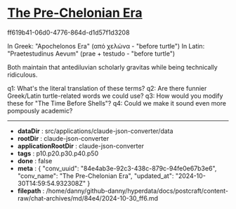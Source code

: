 # [The Pre-Chelonian Era](https://claude.ai/chat/84e4ab3e-92c3-438c-879c-94fe0e67b3e6)

ff619b41-06d0-4776-864d-d1d57f1d3208

 In Greek: "Apochelonos Era" (από χελώνα - "before turtle")
In Latin: "Praetestudinus Aevum" (prae + testudo - "before turtle")

Both maintain that antediluvian scholarly gravitas while being technically ridiculous.

q1: What's the literal translation of these terms?
q2: Are there funnier Greek/Latin turtle-related words we could use?
q3: How would you modify these for "The Time Before Shells"?
q4: Could we make it sound even more pompously academic?

---

* **dataDir** : src/applications/claude-json-converter/data
* **rootDir** : claude-json-converter
* **applicationRootDir** : claude-json-converter
* **tags** : p10.p20.p30.p40.p50
* **done** : false
* **meta** : {
  "conv_uuid": "84e4ab3e-92c3-438c-879c-94fe0e67b3e6",
  "conv_name": "The Pre-Chelonian Era",
  "updated_at": "2024-10-30T14:59:54.932308Z"
}
* **filepath** : /home/danny/github-danny/hyperdata/docs/postcraft/content-raw/chat-archives/md/84e4/2024-10-30_ff6.md